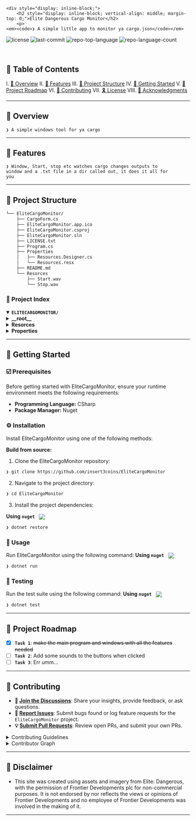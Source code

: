 <div align="left">

    <div style="display: inline-block;">
        <h2 style="display: inline-block; vertical-align: middle; margin-top: 0;">Elite Dangerous Cargo Monitor</h2>
        <p>
	<em><code>❯ A simple little app to monitor ya cargo.json</code></em>
</p>
        <p>
	<img src="https://img.shields.io/github/license/insert3coins/EliteCargoMonitor?style=default&logo=opensourceinitiative&logoColor=white&color=0080ff" alt="license">
	<img src="https://img.shields.io/github/last-commit/insert3coins/EliteCargoMonitor?style=default&logo=git&logoColor=white&color=0080ff" alt="last-commit">
	<img src="https://img.shields.io/github/languages/top/insert3coins/EliteCargoMonitor?style=default&color=0080ff" alt="repo-top-language">
	<img src="https://img.shields.io/github/languages/count/insert3coins/EliteCargoMonitor?style=default&color=0080ff" alt="repo-language-count">
</p>
        <p><!-- default option, no dependency badges. -->
</p>
        <p>
	<!-- default option, no dependency badges. -->
</p>
    </div>
</div>
<br clear="left"/>

## 🔗 Table of Contents

I. [📍 Overview](#-overview)
II. [👾 Features](#-features)
III. [📁 Project Structure](#-project-structure)
IV. [🚀 Getting Started](#-getting-started)
V. [📌 Project Roadmap](#-project-roadmap)
VI. [🔰 Contributing](#-contributing)
VII. [🎗 License](#-license)
VIII. [🙌 Acknowledgments](#-acknowledgments)

---

## 📍 Overview

<code>❯ A simple windows tool for ya cargo </code>

---

## 👾 Features

<code>❯ Window, Start, stop etc watches cargo changes outputs to window and a .txt file in a dir called out, it does it all for you</code>

---

## 📁 Project Structure

```sh
└── EliteCargoMonitor/
    ├── CargoForm.cs
    ├── EliteCargoMonitor.app.ico
    ├── EliteCargoMonitor.csproj
    ├── EliteCargoMonitor.sln
    ├── LICENSE.txt
    ├── Program.cs
    ├── Properties
    │   ├── Resources.Designer.cs
    │   └── Resources.resx
    ├── README.md
    └── Resorces
        ├── Start.wav
        └── Stop.wav
```


### 📂 Project Index
<details open>
	<summary><b><code>ELITECARGOMONITOR/</code></b></summary>
	<details> <!-- __root__ Submodule -->
		<summary><b>__root__</b></summary>
		<blockquote>
			<table>
			<tr>
				<td><b><a href='https://github.com/insert3coins/EliteCargoMonitor/blob/master/LICENSE.txt'>LICENSE.txt</a></b></td>
				<td><code>❯ REPLACE-ME</code></td>
			</tr>
			<tr>
				<td><b><a href='https://github.com/insert3coins/EliteCargoMonitor/blob/master/EliteCargoMonitor.sln'>EliteCargoMonitor.sln</a></b></td>
				<td><code>❯ REPLACE-ME</code></td>
			</tr>
			<tr>
				<td><b><a href='https://github.com/insert3coins/EliteCargoMonitor/blob/master/EliteCargoMonitor.csproj'>EliteCargoMonitor.csproj</a></b></td>
				<td><code>❯ REPLACE-ME</code></td>
			</tr>
			<tr>
				<td><b><a href='https://github.com/insert3coins/EliteCargoMonitor/blob/master/CargoForm.cs'>CargoForm.cs</a></b></td>
				<td><code>❯ REPLACE-ME</code></td>
			</tr>
			<tr>
				<td><b><a href='https://github.com/insert3coins/EliteCargoMonitor/blob/master/Program.cs'>Program.cs</a></b></td>
				<td><code>❯ REPLACE-ME</code></td>
			</tr>
			</table>
		</blockquote>
	</details>
	<details> <!-- Resorces Submodule -->
		<summary><b>Resorces</b></summary>
		<blockquote>
			<table>
			<tr>
				<td><b><a href='https://github.com/insert3coins/EliteCargoMonitor/blob/master/Resorces/Stop.wav'>Stop.wav</a></b></td>
				<td><code>❯ REPLACE-ME</code></td>
			</tr>
			<tr>
				<td><b><a href='https://github.com/insert3coins/EliteCargoMonitor/blob/master/Resorces/Start.wav'>Start.wav</a></b></td>
				<td><code>❯ REPLACE-ME</code></td>
			</tr>
			</table>
		</blockquote>
	</details>
	<details> <!-- Properties Submodule -->
		<summary><b>Properties</b></summary>
		<blockquote>
			<table>
			<tr>
				<td><b><a href='https://github.com/insert3coins/EliteCargoMonitor/blob/master/Properties/Resources.resx'>Resources.resx</a></b></td>
				<td><code>❯ REPLACE-ME</code></td>
			</tr>
			<tr>
				<td><b><a href='https://github.com/insert3coins/EliteCargoMonitor/blob/master/Properties/Resources.Designer.cs'>Resources.Designer.cs</a></b></td>
				<td><code>❯ REPLACE-ME</code></td>
			</tr>
			</table>
		</blockquote>
	</details>
</details>

---
## 🚀 Getting Started

### ☑️ Prerequisites

Before getting started with EliteCargoMonitor, ensure your runtime environment meets the following requirements:

- **Programming Language:** CSharp
- **Package Manager:** Nuget


### ⚙️ Installation

Install EliteCargoMonitor using one of the following methods:

**Build from source:**

1. Clone the EliteCargoMonitor repository:
```sh
❯ git clone https://github.com/insert3coins/EliteCargoMonitor
```

2. Navigate to the project directory:
```sh
❯ cd EliteCargoMonitor
```

3. Install the project dependencies:


**Using `nuget`** &nbsp; [<img align="center" src="https://img.shields.io/badge/C%23-239120.svg?style={badge_style}&logo=c-sharp&logoColor=white" />](https://docs.microsoft.com/en-us/dotnet/csharp/)

```sh
❯ dotnet restore
```




### 🤖 Usage
Run EliteCargoMonitor using the following command:
**Using `nuget`** &nbsp; [<img align="center" src="https://img.shields.io/badge/C%23-239120.svg?style={badge_style}&logo=c-sharp&logoColor=white" />](https://docs.microsoft.com/en-us/dotnet/csharp/)

```sh
❯ dotnet run
```


### 🧪 Testing
Run the test suite using the following command:
**Using `nuget`** &nbsp; [<img align="center" src="https://img.shields.io/badge/C%23-239120.svg?style={badge_style}&logo=c-sharp&logoColor=white" />](https://docs.microsoft.com/en-us/dotnet/csharp/)

```sh
❯ dotnet test
```


---
## 📌 Project Roadmap

- [X] **`Task 1`**: <strike>make the main program and windows with all the features needed</strike>
- [ ] **`Task 2`**: Add some sounds to the buttons when clicked
- [ ] **`Task 3`**: Err umm... 

---

## 🔰 Contributing

- **💬 [Join the Discussions](https://github.com/insert3coins/EliteCargoMonitor/discussions)**: Share your insights, provide feedback, or ask questions.
- **🐛 [Report Issues](https://github.com/insert3coins/EliteCargoMonitor/issues)**: Submit bugs found or log feature requests for the `EliteCargoMonitor` project.
- **💡 [Submit Pull Requests](https://github.com/insert3coins/EliteCargoMonitor/blob/main/CONTRIBUTING.md)**: Review open PRs, and submit your own PRs.

<details closed>
<summary>Contributing Guidelines</summary>

1. **Fork the Repository**: Start by forking the project repository to your github account.
2. **Clone Locally**: Clone the forked repository to your local machine using a git client.
   ```sh
   git clone https://github.com/insert3coins/EliteCargoMonitor
   ```
3. **Create a New Branch**: Always work on a new branch, giving it a descriptive name.
   ```sh
   git checkout -b new-feature-x
   ```
4. **Make Your Changes**: Develop and test your changes locally.
5. **Commit Your Changes**: Commit with a clear message describing your updates.
   ```sh
   git commit -m 'Implemented new feature x.'
   ```
6. **Push to github**: Push the changes to your forked repository.
   ```sh
   git push origin new-feature-x
   ```
7. **Submit a Pull Request**: Create a PR against the original project repository. Clearly describe the changes and their motivations.
8. **Review**: Once your PR is reviewed and approved, it will be merged into the main branch. Congratulations on your contribution!
</details>

<details closed>
<summary>Contributor Graph</summary>
<br>
<p align="left">
   <a href="https://github.com{/insert3coins/EliteCargoMonitor/}graphs/contributors">
      <img src="https://contrib.rocks/image?repo=insert3coins/EliteCargoMonitor">
   </a>
</p>
</details>

---

## 🙌 Disclaimer

- This site was created using assets and imagery from Elite: Dangerous, with the permission of Frontier Developments plc for non-commercial purposes. It is not endorsed by nor reflects the views or opinions of Frontier Developments and no employee of Frontier Developments was involved in the making of it.

---
